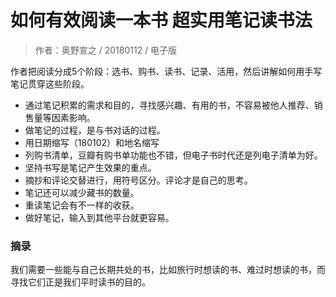 # 如何有效阅读一本书 超实用笔记读书法

> 作者：奥野宣之 / 20180112 / 电子版

作者把阅读分成5个阶段：选书、购书、读书、记录、活用，然后讲解如何用手写笔记贯穿这些阶段。

- 通过笔记积累的需求和目的，寻找感兴趣、有用的书，不容易被他人推荐、销售量等因素影响。
- 做笔记的过程，是与书对话的过程。
- 用日期缩写（180102）和地名缩写
- 列购书清单，豆瓣有购书单功能也不错，但电子书时代还是列电子清单为好。
- 坚持书写是笔记产生效果的重点。
- 摘抄和评论交替进行，用符号区分。评论才是自己的思考。
- 笔记还可以减少藏书的数量。
- 重读笔记会有不一样的收获。
- 做好笔记，输入到其他平台就更容易。

### 摘录

我们需要一些能与自己长期共处的书，比如旅行时想读的书、难过时想读的书，而寻找它们正是我们平时读书的目的。


